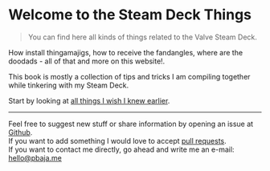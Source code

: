 # Welcome to the Steam Deck Things
> You can find here all kinds of things related to the Valve Steam Deck.  

How install thingamajigs, how to receive the fandangles, where are the doodads - all of that and more on this website!. 

This book is mostly a collection of tips and tricks I am compiling together while tinkering with my Steam Deck.  

Start by looking at [all things I wish I knew earlier](./wished_knowing.md).

--------

Feel free to suggest new stuff or share information by opening an issue at [Github](https://github.com/pbaja/DoubleDecker).  
If you want to add something I would love to accept [pull requests](https://github.com/pbaja/SteamDeckNursery/pulls).  
If you want to contact me directly, go ahead and write me an e-mail: [hello@pbaja.me](mailto:hello@pbaja.me)